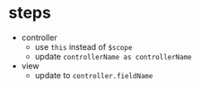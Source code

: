 # steps

- controller
  - use `this` instead of `$scope`
  - update `controllerName as controllerName`
- view
  - update to `controller.fieldName`
